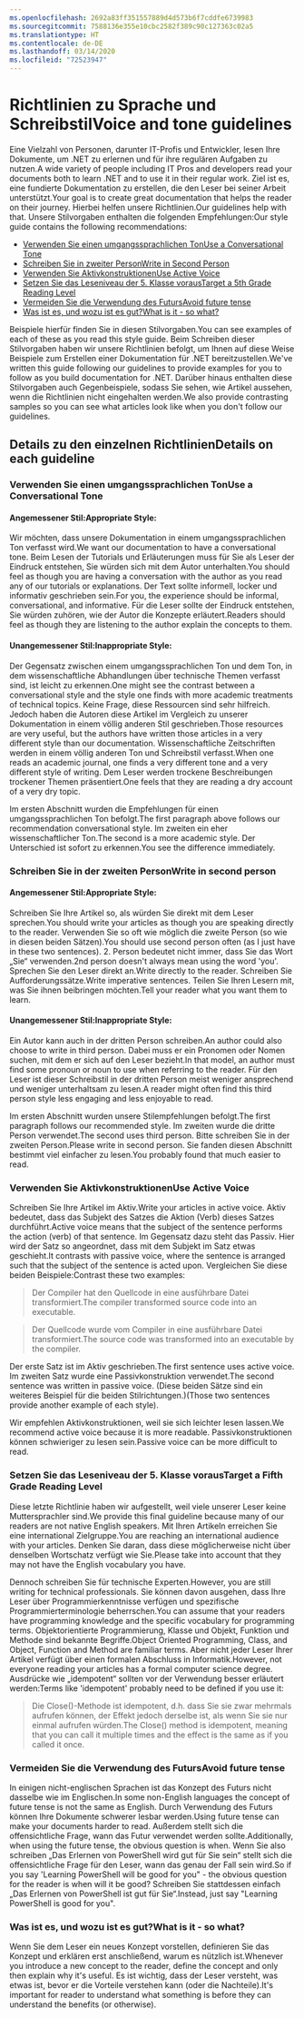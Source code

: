 ```yaml
---
ms.openlocfilehash: 2692a83ff351557889d4d573b6f7cddfe6739983
ms.sourcegitcommit: 7588136e355e10cbc2582f389c90c127363c02a5
ms.translationtype: HT
ms.contentlocale: de-DE
ms.lasthandoff: 03/14/2020
ms.locfileid: "72523947"
---
```

# <a name="voice-and-tone-guidelines"></a><span data-ttu-id="d832a-101">Richtlinien zu Sprache und Schreibstil</span><span class="sxs-lookup"><span data-stu-id="d832a-101">Voice and tone guidelines</span></span>

<span data-ttu-id="d832a-102">Eine Vielzahl von Personen, darunter IT-Profis und Entwickler, lesen Ihre Dokumente, um .NET zu erlernen und für ihre regulären Aufgaben zu nutzen.</span><span class="sxs-lookup"><span data-stu-id="d832a-102">A wide variety of people including IT Pros and developers read your documents both to learn .NET and to use it in their regular work.</span></span>
<span data-ttu-id="d832a-103">Ziel ist es, eine fundierte Dokumentation zu erstellen, die den Leser bei seiner Arbeit unterstützt.</span><span class="sxs-lookup"><span data-stu-id="d832a-103">Your goal is to create great documentation that helps the reader on their journey.</span></span> <span data-ttu-id="d832a-104">Hierbei helfen unsere Richtlinien.</span><span class="sxs-lookup"><span data-stu-id="d832a-104">Our guidelines help with that.</span></span> <span data-ttu-id="d832a-105">Unsere Stilvorgaben enthalten die folgenden Empfehlungen:</span><span class="sxs-lookup"><span data-stu-id="d832a-105">Our style guide contains the following recommendations:</span></span>

- [<span data-ttu-id="d832a-106">Verwenden Sie einen umgangssprachlichen Ton</span><span class="sxs-lookup"><span data-stu-id="d832a-106">Use a Conversational Tone</span></span>](#use-a-conversational-tone)
- [<span data-ttu-id="d832a-107">Schreiben Sie in zweiter Person</span><span class="sxs-lookup"><span data-stu-id="d832a-107">Write in Second Person</span></span>](#write-in-2nd-person)
- [<span data-ttu-id="d832a-108">Verwenden Sie Aktivkonstruktionen</span><span class="sxs-lookup"><span data-stu-id="d832a-108">Use Active Voice</span></span>](#use-active-voice)
- [<span data-ttu-id="d832a-109">Setzen Sie das Leseniveau der 5. Klasse voraus</span><span class="sxs-lookup"><span data-stu-id="d832a-109">Target a 5th Grade Reading Level</span></span>](#target-a-fifth-grade-reading-level)
- [<span data-ttu-id="d832a-110">Vermeiden Sie die Verwendung des Futurs</span><span class="sxs-lookup"><span data-stu-id="d832a-110">Avoid future tense</span></span>](#avoid-future-tense)
- [<span data-ttu-id="d832a-111">Was ist es, und wozu ist es gut?</span><span class="sxs-lookup"><span data-stu-id="d832a-111">What is it - so what?</span></span>](#what-is-it-so-what)

<span data-ttu-id="d832a-112">Beispiele hierfür finden Sie in diesen Stilvorgaben.</span><span class="sxs-lookup"><span data-stu-id="d832a-112">You can see examples of each of these as you read this style guide.</span></span> <span data-ttu-id="d832a-113">Beim Schreiben dieser Stilvorgaben haben wir unsere Richtlinien befolgt, um Ihnen auf diese Weise Beispiele zum Erstellen einer Dokumentation für .NET bereitzustellen.</span><span class="sxs-lookup"><span data-stu-id="d832a-113">We've written this guide following our guidelines to provide examples for you to follow as you build documentation for .NET.</span></span> <span data-ttu-id="d832a-114">Darüber hinaus enthalten diese Stilvorgaben auch Gegenbeispiele, sodass Sie sehen, wie Artikel aussehen, wenn die Richtlinien nicht eingehalten werden.</span><span class="sxs-lookup"><span data-stu-id="d832a-114">We also provide contrasting samples so you can see what articles look like when you don't follow our guidelines.</span></span>

## <a name="details-on-each-guideline"></a><span data-ttu-id="d832a-115">Details zu den einzelnen Richtlinien</span><span class="sxs-lookup"><span data-stu-id="d832a-115">Details on each guideline</span></span>

### <a name="use-a-conversational-tone"></a><span data-ttu-id="d832a-116">Verwenden Sie einen umgangssprachlichen Ton</span><span class="sxs-lookup"><span data-stu-id="d832a-116">Use a Conversational Tone</span></span>

#### <a name="appropriate-style"></a><span data-ttu-id="d832a-117">Angemessener Stil:</span><span class="sxs-lookup"><span data-stu-id="d832a-117">Appropriate Style:</span></span>

<span data-ttu-id="d832a-118">Wir möchten, dass unsere Dokumentation in einem umgangssprachlichen Ton verfasst wird.</span><span class="sxs-lookup"><span data-stu-id="d832a-118">We want our documentation to have a conversational tone.</span></span> <span data-ttu-id="d832a-119">Beim Lesen der Tutorials und Erläuterungen muss für Sie als Leser der Eindruck entstehen, Sie würden sich mit dem Autor unterhalten.</span><span class="sxs-lookup"><span data-stu-id="d832a-119">You should feel as though you are having a conversation with the author as you read any of our tutorials or explanations.</span></span>
<span data-ttu-id="d832a-120">Der Text sollte informell, locker und informativ geschrieben sein.</span><span class="sxs-lookup"><span data-stu-id="d832a-120">For you, the experience should be informal, conversational, and informative.</span></span> <span data-ttu-id="d832a-121">Für die Leser sollte der Eindruck entstehen, Sie würden zuhören, wie der Autor die Konzepte erläutert.</span><span class="sxs-lookup"><span data-stu-id="d832a-121">Readers should feel as though they are listening to the author explain the concepts to them.</span></span>

#### <a name="inappropriate-style"></a><span data-ttu-id="d832a-122">Unangemessener Stil:</span><span class="sxs-lookup"><span data-stu-id="d832a-122">Inappropriate Style:</span></span>

<span data-ttu-id="d832a-123">Der Gegensatz zwischen einem umgangssprachlichen Ton und dem Ton, in dem wissenschaftliche Abhandlungen über technische Themen verfasst sind, ist leicht zu erkennen.</span><span class="sxs-lookup"><span data-stu-id="d832a-123">One might see the contrast between a conversational style and the style one finds with more academic treatments of technical topics.</span></span> <span data-ttu-id="d832a-124">Keine Frage, diese Ressourcen sind sehr hilfreich. Jedoch haben die Autoren diese Artikel im Vergleich zu unserer Dokumentation in einem völlig anderen Stil geschrieben.</span><span class="sxs-lookup"><span data-stu-id="d832a-124">Those resources are very useful, but the authors have written those articles in a very different style than our documentation.</span></span> <span data-ttu-id="d832a-125">Wissenschaftliche Zeitschriften werden in einem völlig anderen Ton und Schreibstil verfasst.</span><span class="sxs-lookup"><span data-stu-id="d832a-125">When one reads an academic journal, one finds a very different tone and a very different style of writing.</span></span>
<span data-ttu-id="d832a-126">Dem Leser werden trockene Beschreibungen trockener Themen präsentiert.</span><span class="sxs-lookup"><span data-stu-id="d832a-126">One feels that they are reading a dry account of a very dry topic.</span></span>

<span data-ttu-id="d832a-127">Im ersten Abschnitt wurden die Empfehlungen für einen umgangssprachlichen Ton befolgt.</span><span class="sxs-lookup"><span data-stu-id="d832a-127">The first paragraph above follows our recommendation conversational style.</span></span> <span data-ttu-id="d832a-128">Im zweiten ein eher wissenschaftlicher Ton.</span><span class="sxs-lookup"><span data-stu-id="d832a-128">The second is a more academic style.</span></span> <span data-ttu-id="d832a-129">Der Unterschied ist sofort zu erkennen.</span><span class="sxs-lookup"><span data-stu-id="d832a-129">You see the difference immediately.</span></span>

### <a name="write-in-second-person"></a><span data-ttu-id="d832a-130">Schreiben Sie in der zweiten Person</span><span class="sxs-lookup"><span data-stu-id="d832a-130">Write in second person</span></span>

#### <a name="appropriate-style"></a><span data-ttu-id="d832a-131">Angemessener Stil:</span><span class="sxs-lookup"><span data-stu-id="d832a-131">Appropriate Style:</span></span>

<span data-ttu-id="d832a-132">Schreiben Sie Ihre Artikel so, als würden Sie direkt mit dem Leser sprechen.</span><span class="sxs-lookup"><span data-stu-id="d832a-132">You should write your articles as though you are speaking directly to the reader.</span></span> <span data-ttu-id="d832a-133">Verwenden Sie so oft wie möglich die zweite Person (so wie in diesen beiden Sätzen).</span><span class="sxs-lookup"><span data-stu-id="d832a-133">You should use second person often (as I just have in these two sentences).</span></span> <span data-ttu-id="d832a-134">2\. Person bedeutet nicht immer, dass Sie das Wort „Sie“ verwenden.</span><span class="sxs-lookup"><span data-stu-id="d832a-134">2nd person doesn't always mean using the word 'you'.</span></span> <span data-ttu-id="d832a-135">Sprechen Sie den Leser direkt an.</span><span class="sxs-lookup"><span data-stu-id="d832a-135">Write directly to the reader.</span></span> <span data-ttu-id="d832a-136">Schreiben Sie Aufforderungssätze.</span><span class="sxs-lookup"><span data-stu-id="d832a-136">Write imperative sentences.</span></span>
<span data-ttu-id="d832a-137">Teilen Sie Ihren Lesern mit, was Sie ihnen beibringen möchten.</span><span class="sxs-lookup"><span data-stu-id="d832a-137">Tell your reader what you want them to learn.</span></span>

#### <a name="inappropriate-style"></a><span data-ttu-id="d832a-138">Unangemessener Stil:</span><span class="sxs-lookup"><span data-stu-id="d832a-138">Inappropriate Style:</span></span>

<span data-ttu-id="d832a-139">Ein Autor kann auch in der dritten Person schreiben.</span><span class="sxs-lookup"><span data-stu-id="d832a-139">An author could also choose to write in third person.</span></span> <span data-ttu-id="d832a-140">Dabei muss er ein Pronomen oder Nomen suchen, mit dem er sich auf den Leser bezieht.</span><span class="sxs-lookup"><span data-stu-id="d832a-140">In that model, an author must find some pronoun or noun to use when referring to the reader.</span></span> <span data-ttu-id="d832a-141">Für den Leser ist dieser Schreibstil in der dritten Person meist weniger ansprechend und weniger unterhaltsam zu lesen.</span><span class="sxs-lookup"><span data-stu-id="d832a-141">A reader might often find this third person style less engaging and less enjoyable to read.</span></span>

<span data-ttu-id="d832a-142">Im ersten Abschnitt wurden unsere Stilempfehlungen befolgt.</span><span class="sxs-lookup"><span data-stu-id="d832a-142">The first paragraph follows our recommended style.</span></span> <span data-ttu-id="d832a-143">Im zweiten wurde die dritte Person verwendet.</span><span class="sxs-lookup"><span data-stu-id="d832a-143">The second uses third person.</span></span> <span data-ttu-id="d832a-144">Bitte schreiben Sie in der zweiten Person.</span><span class="sxs-lookup"><span data-stu-id="d832a-144">Please write in second person.</span></span> <span data-ttu-id="d832a-145">Sie fanden diesen Abschnitt bestimmt viel einfacher zu lesen.</span><span class="sxs-lookup"><span data-stu-id="d832a-145">You probably found that much easier to read.</span></span>

### <a name="use-active-voice"></a><span data-ttu-id="d832a-146">Verwenden Sie Aktivkonstruktionen</span><span class="sxs-lookup"><span data-stu-id="d832a-146">Use Active Voice</span></span>

<span data-ttu-id="d832a-147">Schreiben Sie Ihre Artikel im Aktiv.</span><span class="sxs-lookup"><span data-stu-id="d832a-147">Write your articles in active voice.</span></span> <span data-ttu-id="d832a-148">Aktiv bedeutet, dass das Subjekt des Satzes die Aktion (Verb) dieses Satzes durchführt.</span><span class="sxs-lookup"><span data-stu-id="d832a-148">Active voice means that the subject of the sentence performs the action (verb) of that sentence.</span></span> <span data-ttu-id="d832a-149">Im Gegensatz dazu steht das Passiv. Hier wird der Satz so angeordnet, dass mit dem Subjekt im Satz etwas geschieht.</span><span class="sxs-lookup"><span data-stu-id="d832a-149">It contrasts with passive voice, where the sentence is arranged such that the subject of the sentence is acted upon.</span></span> <span data-ttu-id="d832a-150">Vergleichen Sie diese beiden Beispiele:</span><span class="sxs-lookup"><span data-stu-id="d832a-150">Contrast these two examples:</span></span>

><span data-ttu-id="d832a-151">Der Compiler hat den Quellcode in eine ausführbare Datei transformiert.</span><span class="sxs-lookup"><span data-stu-id="d832a-151">The compiler transformed source code into an executable.</span></span>

><span data-ttu-id="d832a-152">Der Quellcode wurde vom Compiler in eine ausführbare Datei transformiert.</span><span class="sxs-lookup"><span data-stu-id="d832a-152">The source code was transformed into an executable by the compiler.</span></span>

<span data-ttu-id="d832a-153">Der erste Satz ist im Aktiv geschrieben.</span><span class="sxs-lookup"><span data-stu-id="d832a-153">The first sentence uses active voice.</span></span> <span data-ttu-id="d832a-154">Im zweiten Satz wurde eine Passivkonstruktion verwendet.</span><span class="sxs-lookup"><span data-stu-id="d832a-154">The second sentence was written in passive voice.</span></span>
<span data-ttu-id="d832a-155">(Diese beiden Sätze sind ein weiteres Beispiel für die beiden Stilrichtungen.)</span><span class="sxs-lookup"><span data-stu-id="d832a-155">(Those two sentences provide another example of each style).</span></span>

<span data-ttu-id="d832a-156">Wir empfehlen Aktivkonstruktionen, weil sie sich leichter lesen lassen.</span><span class="sxs-lookup"><span data-stu-id="d832a-156">We recommend active voice because it is more readable.</span></span> <span data-ttu-id="d832a-157">Passivkonstruktionen können schwieriger zu lesen sein.</span><span class="sxs-lookup"><span data-stu-id="d832a-157">Passive voice can be more difficult to read.</span></span>

### <a name="target-a-fifth-grade-reading-level"></a><span data-ttu-id="d832a-158">Setzen Sie das Leseniveau der 5. Klasse voraus</span><span class="sxs-lookup"><span data-stu-id="d832a-158">Target a Fifth Grade Reading Level</span></span>

<span data-ttu-id="d832a-159">Diese letzte Richtlinie haben wir aufgestellt, weil viele unserer Leser keine Muttersprachler sind.</span><span class="sxs-lookup"><span data-stu-id="d832a-159">We provide this final guideline because many of our readers are not native English speakers.</span></span>
<span data-ttu-id="d832a-160">Mit Ihren Artikeln erreichen Sie eine international Zielgruppe.</span><span class="sxs-lookup"><span data-stu-id="d832a-160">You are reaching an international audience with your articles.</span></span> <span data-ttu-id="d832a-161">Denken Sie daran, dass diese möglicherweise nicht über denselben Wortschatz verfügt wie Sie.</span><span class="sxs-lookup"><span data-stu-id="d832a-161">Please take into account that they may not have the English vocabulary you have.</span></span>

<span data-ttu-id="d832a-162">Dennoch schreiben Sie für technische Experten.</span><span class="sxs-lookup"><span data-stu-id="d832a-162">However, you are still writing for technical professionals.</span></span> <span data-ttu-id="d832a-163">Sie können davon ausgehen, dass Ihre Leser über Programmierkenntnisse verfügen und spezifische Programmierterminologie beherrschen.</span><span class="sxs-lookup"><span data-stu-id="d832a-163">You can assume that your readers have programming knowledge and the specific vocabulary for programming terms.</span></span> <span data-ttu-id="d832a-164">Objektorientierte Programmierung, Klasse und Objekt, Funktion und Methode sind bekannte Begriffe.</span><span class="sxs-lookup"><span data-stu-id="d832a-164">Object Oriented Programming, Class, and Object, Function and Method are familiar terms.</span></span> <span data-ttu-id="d832a-165">Aber nicht jeder Leser Ihrer Artikel verfügt über einen formalen Abschluss in Informatik.</span><span class="sxs-lookup"><span data-stu-id="d832a-165">However, not everyone reading your articles has a formal computer science degree.</span></span> <span data-ttu-id="d832a-166">Ausdrücke wie „idempotent“ sollten vor der Verwendung besser erläutert werden:</span><span class="sxs-lookup"><span data-stu-id="d832a-166">Terms like 'idempotent' probably need to be defined if you use it:</span></span>

> <span data-ttu-id="d832a-167">Die Close()-Methode ist idempotent, d.h. dass Sie sie zwar mehrmals aufrufen können, der Effekt jedoch derselbe ist, als wenn Sie sie nur einmal aufrufen würden.</span><span class="sxs-lookup"><span data-stu-id="d832a-167">The Close() method is idempotent, meaning that you can call it multiple times and the effect is the same as if you called it once.</span></span>

### <a name="avoid-future-tense"></a><span data-ttu-id="d832a-168">Vermeiden Sie die Verwendung des Futurs</span><span class="sxs-lookup"><span data-stu-id="d832a-168">Avoid future tense</span></span>

<span data-ttu-id="d832a-169">In einigen nicht-englischen Sprachen ist das Konzept des Futurs nicht dasselbe wie im Englischen.</span><span class="sxs-lookup"><span data-stu-id="d832a-169">In some non-English languages the concept of future tense is not the same as English.</span></span> <span data-ttu-id="d832a-170">Durch Verwendung des Futurs können Ihre Dokumente schwerer lesbar werden.</span><span class="sxs-lookup"><span data-stu-id="d832a-170">Using future tense can make your documents harder to read.</span></span> <span data-ttu-id="d832a-171">Außerdem stellt sich die offensichtliche Frage, wann das Futur verwendet werden sollte.</span><span class="sxs-lookup"><span data-stu-id="d832a-171">Additionally, when using the future tense, the obvious question is when.</span></span> <span data-ttu-id="d832a-172">Wenn Sie also schreiben „Das Erlernen von PowerShell wird gut für Sie sein“ stellt sich die offensichtliche Frage für den Leser, wann das genau der Fall sein wird.</span><span class="sxs-lookup"><span data-stu-id="d832a-172">So if you say 'Learning PowerShell will be good for you" - the obvious question for the reader is when will it be good?</span></span> <span data-ttu-id="d832a-173">Schreiben Sie stattdessen einfach „Das Erlernen von PowerShell ist gut für Sie“.</span><span class="sxs-lookup"><span data-stu-id="d832a-173">Instead, just say "Learning PowerShell is good for you".</span></span>

### <a name="what-is-it---so-what"></a><span data-ttu-id="d832a-174">Was ist es, und wozu ist es gut?</span><span class="sxs-lookup"><span data-stu-id="d832a-174">What is it - so what?</span></span>

<span data-ttu-id="d832a-175">Wenn Sie dem Leser ein neues Konzept vorstellen, definieren Sie das Konzept und erklären erst anschließend, warum es nützlich ist.</span><span class="sxs-lookup"><span data-stu-id="d832a-175">Whenever you introduce a new concept to the reader, define the concept and only then explain why it's useful.</span></span> <span data-ttu-id="d832a-176">Es ist wichtig, dass der Leser versteht, was etwas ist, bevor er die Vorteile verstehen kann (oder die Nachteile).</span><span class="sxs-lookup"><span data-stu-id="d832a-176">It's important for reader to understand what something is before they can understand the benefits (or otherwise).</span></span>
